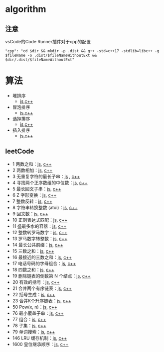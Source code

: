 # algorithm
## 注意
vsCode的Code Runner插件对于cpp的配置

`"cpp": "cd $dir && mkdir -p .dist && g++ -std=c++17 -stdlib=libc++ -g $fileName -o .dist/$fileNameWithoutExt && $dir/.dist/$fileNameWithoutExt"`
# 算法
- 堆排序
  - [js](./heap-sort.js),[c++](./heap-sort.cpp)
- 冒泡排序
  - [js](./bubble-sort.js),[c++](./bubble-sort.cpp)
- 选择排序
  - [js](./select-sort.js),[c++](./select-sort.cpp)
- 插入排序
  - [js](./insert-sort.js),[c++](./insert-sort.cpp)
## leetCode

-  1 两数之和：[js](./leetcode/two-sum.js), [c++](./leetcode/two-sum.cpp)
-  2 两数相加：[js](./leetcode/add-two-numbers.js), [c++](./leetcode/add-two-numbers.cpp)
-  3 无重复字符的最长子串：[js](./leetcode/longest-substring-without-repeating-characters.js)
, [c++](./leetcode/longest-substring-without-repeating-characters.cpp)
-  4 寻找两个正序数组的中位数：[js](./leetcode/median-of-two-sorted-arrays.js), [c++](./leetcode/median-of-two-sorted-arrays.cpp)
-  5 最长回文子串：[js](./leetcode/longest-palindromic-substring.js), [c++](./leetcode/longest-palindromic-substring.cpp)
-  6 Z 字形变换：[js](./leetcode/zigzag-conversion.js), [c++](./leetcode/zigzag-conversion.cpp)
-  7 整数反转：[js](./leetcode/reverse-integer.js), [c++](./leetcode/reverse-integer.cpp)
-  8 字符串转换整数 (atoi)：[js](./leetcode/string-to-integer-atoi.js), [c++](./leetcode/string-to-integer-atoi.cpp)
-  9 回文数：[js](./leetcode/palindrome-number.js), [c++](./leetcode/palindrome-number.cpp)
-  10 正则表达式匹配：[js](./leetcode/regular-expression-matching.js), [c++](./leetcode/regular-expression-matching.cpp)
-  11 盛最多水的容器：[js](./leetcode/container-with-most-water.js), [c++](./leetcode/container-with-most-water.cpp)
-  12 整数转罗马数字：[js](./leetcode/integer-to-roman.js), [c++](./leetcode/integer-to-roman.cpp)
-  13 罗马数字转整数：[js](./leetcode/roman-to-integer.js), [c++](./leetcode/roman-to-integer.cpp)
-  14 最长公共前缀：[js](./leetcode/longest-common-prefix.js), [c++](./leetcode/longest-common-prefix.cpp)
-  15 三数之和：[js](./leetcode/3sum.js), [c++](./leetcode/3sum.cpp)
-  16 最接近的三数之和：[js](./leetcode/3sum-closest.js), [c++](./leetcode/3sum-closest.cpp)
-  17 电话号码的字母组合：[js](./leetcode/letter-combinations-of-a-phone-number.js), [c++](./leetcode/letter-combinations-of-a-phone-number.cpp)
-  18 四数之和：[js](./leetcode/4sum.js), [c++](./leetcode/4sum.cpp)
-  19 删除链表的倒数第 N 个结点：[js](./leetcode/remove-nth-node-from-end-of-list.js), [c++](./leetcode/remove-nth-node-from-end-of-list.cpp)
-  20 有效的括号：[js](./leetcode/valid-parentheses.js), [c++](./leetcode/valid-parentheses.cpp)
-  21 合并两个有序链表：[js](./leetcode/merge-two-sorted-lists.js), [c++](./leetcode/merge-two-sorted-lists.cpp)
-  22 括号生成：[js](./leetcode/generate-parentheses.js), [c++](./leetcode/generate-parentheses.cpp)
-  23 合并K个升序链表：[js](./leetcode/merge-k-sorted-lists.js), [c++](./leetcode/merge-k-sorted-lists.cpp)
-  50 Pow(x, n)：[js](./leetcode/powx-n.js), [c++](./leetcode/powx-n.cpp)
-  76 最小覆盖子串：[js](./leetcode/minimum-window-substring.js), [c++](./leetcode/minimum-window-substring.cpp)
-  77 组合：[js](./leetcode/combinations.js), [c++](./leetcode/combinations.cpp)
-  78 子集：[js](./leetcode/subsets.js), [c++](./leetcode/subsets.cpp)
-  79 单词搜索：[js](./leetcode/word-search.js), [c++](./leetcode/word-search.cpp)
-  146 LRU 缓存机制：[js](./leetcode/lru-cache.js), [c++](./leetcode/lru-cache.cpp)
- 1600 皇位继承顺序：[js](./leetcode/throne-inheritance.js), [c++](./leetcode/throne-inheritance.cpp)